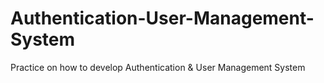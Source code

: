 # Authentication-User-Management-System
Practice on how to develop Authentication &amp; User Management System
